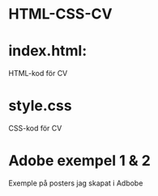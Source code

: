 # HTML-CSS-CV
# index.html: 
HTML-kod för CV

# style.css 
CSS-kod för CV
# Adobe exempel 1 & 2
Exemple på posters jag skapat i Adbobe  
